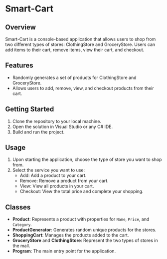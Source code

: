 # Smart-Cart

## Overview

Smart-Cart is a console-based application that allows users to shop from two different types of stores: ClothingStore and GroceryStore. Users can add items to their cart, remove items, view their cart, and checkout.

## Features

- Randomly generates a set of products for ClothingStore and GroceryStore.
- Allows users to add, remove, view, and checkout products from their cart.

## Getting Started

1. Clone the repository to your local machine.
2. Open the solution in Visual Studio or any C# IDE.
3. Build and run the project.

## Usage

1. Upon starting the application, choose the type of store you want to shop from.
2. Select the service you want to use:
   - Add: Add a product to your cart.
   - Remove: Remove a product from your cart.
   - View: View all products in your cart.
   - Checkout: View the total price and complete your shopping.

## Classes

- **Product**: Represents a product with properties for `Name`, `Price`, and `Category`.
- **ProductGenerator**: Generates random unique products for the stores.
- **ShoppingCart**: Manages the products added to the cart.
- **GroceryStore** and **ClothingStore**: Represent the two types of stores in the mall.
- **Program**: The main entry point for the application.


